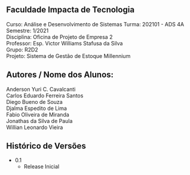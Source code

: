 ## Faculdade Impacta de Tecnologia
Curso: Análise e Desenvolvimento de Sistemas
Turma: 202101 - ADS 4A
Semestre: 1/2021  
Disciplina: Oficina de Projeto de Empresa 2  
Professor: Esp. Victor Williams Stafusa da Silva  
Grupo: R2D2  
Projeto: Sistema de Gestão de Estoque Millennium  

## Autores / Nome dos Alunos:

Anderson Yuri C. Cavalcanti  
Carlos Eduardo Ferreira Santos  
Diego Bueno de Souza  
Djalma Espedito de Lima  
Fabio Oliveira de Miranda  
Jonathas da Silva de Paula  
Willian Leonardo Vieira  

## Histórico de Versões
* 0.1  
  * Release Inicial

